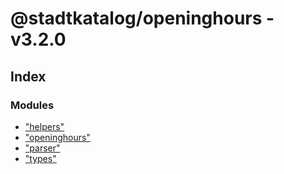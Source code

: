 
# @stadtkatalog/openinghours - v3.2.0

## Index

### Modules

* ["helpers"](modules/_helpers_.md)
* ["openinghours"](modules/_openinghours_.md)
* ["parser"](modules/_parser_.md)
* ["types"](modules/_types_.md)
